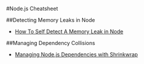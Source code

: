#Node.js Cheatsheet

##Detecting Memory Leaks in Node

- [How To Self Detect A Memory Leak in Node](http://www.nearform.com/nodecrunch/self-detect-memory-leak-node/)

##Managing Dependency Collisions

- [Managing Node.js Dependencies with Shrinkwrap](http://blog.nodejs.org/2012/02/27/managing-node-js-dependencies-with-shrinkwrap/)